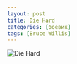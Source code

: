 ```yaml
---
layout: post
title: Die Hard
categories: [боевик]
tags: [Bruce Willis]
---
```

![Die Hard](https://m.media-amazon.com/images/M/MV5BZjRlNDUxZjAtOGQ4OC00OTNlLTgxNmQtYTBmMDgwZmNmNjkxXkEyXkFqcGdeQXVyNzkwMjQ5NzM@._V1_SY1000_CR0,0,666,1000_AL_.jpg)
